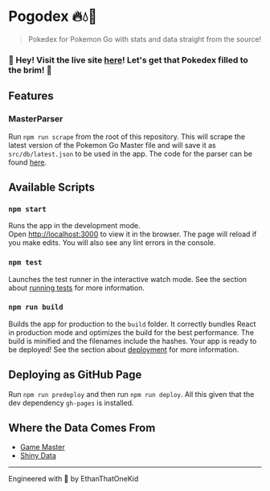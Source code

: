 # Pogodex 🔥💧🌱
> Pokedex for Pokemon Go with stats and data straight from the source!

### 👋 Hey! Visit the live site [here](https://ethanthatonekid.github.io/pogodex/)! Let's get that Pokedex filled to the brim! 🍺

## Features
### MasterParser
Run `npm run scrape` from the root of this repository.
This will scrape the latest version of the Pokemon Go Master file and will save it as `src/db/latest.json` to be used in the app. The code for the parser can be found [here](dev/parser/).

## Available Scripts
### `npm start`
Runs the app in the development mode.<br>
Open [http://localhost:3000](http://localhost:3000) to view it in the browser.
The page will reload if you make edits.
You will also see any lint errors in the console.

### `npm test`
Launches the test runner in the interactive watch mode.
See the section about [running tests](https://facebook.github.io/create-react-app/docs/running-tests) for more information.

### `npm run build`
Builds the app for production to the `build` folder.
It correctly bundles React in production mode and optimizes the build for the best performance.
The build is minified and the filenames include the hashes.
Your app is ready to be deployed!
See the section about [deployment](https://facebook.github.io/create-react-app/docs/deployment) for more information.

## Deploying as GitHub Page
Run `npm run predeploy` and then run `npm run deploy`. All this given that the dev dependency `gh-pages` is installed.

## Where the Data Comes From
* [Game Master](https://github.com/pokemongo-dev-contrib/pokemongo-game-master/tree/master/versions/latest)
* [Shiny Data](https://github.com/Rplus/Pokemon-shiny/blob/master/assets/pms.json)
---

Engineered with 💙 by EthanThatOneKid
